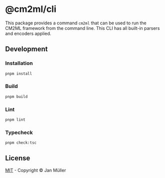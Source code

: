 # @cm2ml/cli

This package provides a command `cm2ml` that can be used to run the CM2ML framework from the command line.
This CLI has all built-in parsers and encoders applied.

## Development

### Installation

```bash
pnpm install
```

### Build

```bash
pnpm build
```

### Lint

```bash
pnpm lint
```

### Typecheck

```bash
pnpm check:tsc
```

## License

[MIT](https://github.com/borkdominik/CM2ML/blob/main/packages/framework/cli/LICENSE) - Copyright &copy; Jan Müller
